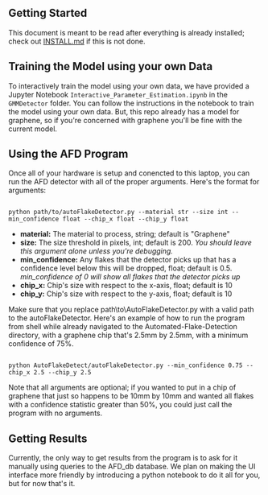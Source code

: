 ## Getting Started

This document is meant to be read after everything is already installed; check out [INSTALL.md](INSTALL.md) if this is not done.

## Training the Model using your own Data

To interactively train the model using your own data, we have provided a Jupyter Notebook `Interactive_Parameter_Estimation.ipynb` in the `GMMDetector` folder.
You can follow the instructions in the notebook to train the model using your own data. But, this repo already has a model for graphene, so if you're concerned with graphene you'll be fine with the current model.

## Using the AFD Program

Once all of your hardware is setup and conencted to this laptop, you can run the AFD detector with all of the proper arguments. Here's the format for arguments:
```shell

python path/to/autoFlakeDetector.py --material str --size int --min_confidence float --chip_x float --chip_y float

```
* **material:** The material to process, string; default is "Graphene"
* **size:** The size threshold in pixels, int; default is 200. *You should leave this argument alone unless you're debugging.*
* **min_confidence:** Any flakes that the detector picks up that has a confidence level below this will be dropped, float; default is 0.5. *min_confidence of 0 will show all flakes that the detector picks up*
* **chip_x:** Chip's size with respect to the x-axis, float; default is 10
* **chip_y:** Chip's size with respect to the y-axis, float; default is 10

Make sure that you replace path\to\AutoFlakeDetector.py with a valid path to the autoFlakeDetector. Here's an example of how to run the program from shell while already navigated to the Automated-Flake-Detection directory, with a graphene chip that's 2.5mm by 2.5mm, with a minimum confidence of 75%.
```shell

python AutoFlakeDetect/autoFlakeDetector.py --min_confidence 0.75 --chip_x 2.5 --chip_y 2.5

```
Note that all arguments are optional; if you wanted to put in a chip of graphene that just so happens to be 10mm by 10mm and wanted all flakes with a confidence statistic greater than 50%, you could just call the program with no arguments.
## Getting Results

Currently, the only way to get results from the program is to ask for it manually using queries to the AFD_db database. We plan on making the UI interface more friendly by introducing a python notebook to do it all for you, but for now that's it.
